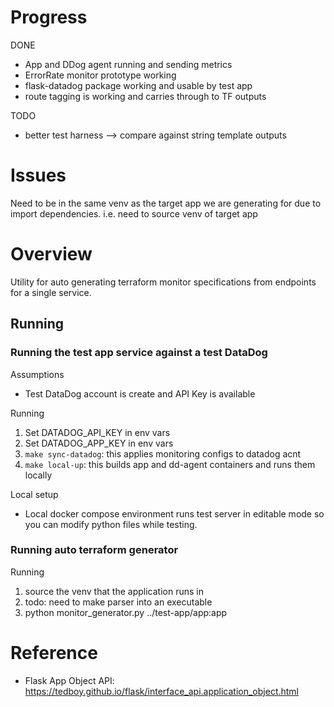 # Progress

DONE
- App and DDog agent running and sending metrics
- ErrorRate monitor prototype working
- flask-datadog package working and usable by test app
- route tagging is working and carries through to TF outputs

TODO
- better test harness --> compare against string template outputs

# Issues

Need to be in the same venv as the target app we are generating for due to
import dependencies. i.e. need to source venv of target app

# Overview

Utility for auto generating terraform monitor specifications from endpoints for
a single service.

## Running

### Running the test app service against a test DataDog

Assumptions
- Test DataDog account is create and API Key is available

Running
1. Set DATADOG_API_KEY in env vars
1. Set DATADOG_APP_KEY in env vars
1. `make sync-datadog`: this applies monitoring configs to datadog acnt
1. `make local-up`: this builds app and dd-agent containers and runs them locally

Local setup
- Local docker compose environment runs test server in editable mode so you
  can modify python files while testing.


### Running auto terraform generator

Running
1. source the venv that the application runs in
  1. todo: need to make parser into an executable
1. python monitor_generator.py ../test-app/app:app

# Reference

- Flask App Object API: https://tedboy.github.io/flask/interface_api.application_object.html
